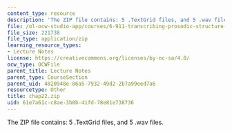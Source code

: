 ```yaml
---
content_type: resource
description: 'The ZIP file contains: 5 .TextGrid files, and 5 .wav files.'
file: /ol-ocw-studio-app/courses/6-911-transcribing-prosodic-structure-of-spoken-utterances-with-tobi-january-iap-2006/61e7a61cc8ae3b0b41fd78e81e738736_chap22.zip
file_size: 221738
file_type: application/zip
learning_resource_types:
- Lecture Notes
license: https://creativecommons.org/licenses/by-nc-sa/4.0/
ocw_type: OCWFile
parent_title: Lecture Notes
parent_type: CourseSection
parent_uid: 4820948e-86a5-7932-49d2-2b7a99eed7a6
resourcetype: Other
title: chap22.zip
uid: 61e7a61c-c8ae-3b0b-41fd-78e81e738736
---
```

The ZIP file contains: 5 .TextGrid files, and 5 .wav files.
